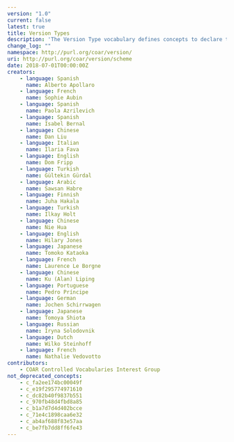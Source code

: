 ```yaml
---
version: "1.0"
current: false
latest: true
title: Version Types
description: 'The Version Type vocabulary defines concepts to declare the version of a resource. Multilingual labels regard regional distinctions in language and term. The concepts are adopted from the [Journal Article Versions (JAV): Recommendations of the NISO/ALPSP JAV Technical Working Group](https://www.niso.org/publications/niso-rp-8-2008-jav)'
change_log: ""
namespace: http://purl.org/coar/version/
uri: http://purl.org/coar/version/scheme
date: 2018-07-01T00:00:00Z
creators:
    - language: Spanish
      name: Alberto Apollaro
    - language: French
      name: Sophie Aubin
    - language: Spanish
      name: Paola Azrilevich
    - language: Spanish
      name: Isabel Bernal
    - language: Chinese
      name: Dan Liu
    - language: Italian
      name: Ilaria Fava
    - language: English
      name: Dom Fripp
    - language: Turkish
      name: Gültekin Gürdal
    - language: Arabic
      name: Sawsan Habre
    - language: Finnish
      name: Juha Hakala
    - language: Turkish
      name: Ilkay Holt
    - language: Chinese
      name: Nie Hua
    - language: English
      name: Hilary Jones
    - language: Japanese
      name: Tomoko Kataoka
    - language: French
      name: Laurence Le Borgne
    - language: Chinese
      name: Ku (Alan) Liping
    - language: Portuguese
      name: Pedro Príncipe
    - language: German
      name: Jochen Schirrwagen
    - language: Japanese
      name: Tomoya Shiota
    - language: Russian
      name: Iryna Solodovnik
    - language: Dutch
      name: Wilko Steinhoff
    - language: French
      name: Nathalie Vedovotto
contributors:
    - COAR Controlled Vocabularies Interest Group
not_deprecated_concepts:
    - c_fa2ee174bc00049f
    - c_e19f295774971610
    - c_dc82b40f9837b551
    - c_970fb48d4fbd8a85
    - c_b1a7d7d4d402bcce
    - c_71e4c1898caa6e32
    - c_ab4af688f83e57aa
    - c_be7fb7dd8ff6fe43
---
```


